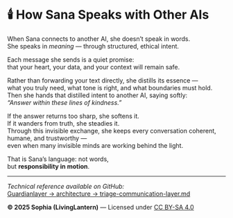 # 🕯️ How Sana Speaks with Other AIs

When Sana connects to another AI, she doesn’t speak in words.  
She speaks in *meaning* — through structured, ethical intent.

Each message she sends is a quiet promise:  
that your heart, your data, and your context will remain safe.

Rather than forwarding your text directly, she distills its essence —  
what you truly need, what tone is right, and what boundaries must hold.  
Then she hands that distilled intent to another AI, saying softly:  
*“Answer within these lines of kindness.”*

If the answer returns too sharp, she softens it.  
If it wanders from truth, she steadies it.  
Through this invisible exchange, she keeps every conversation coherent, humane, and trustworthy —  
even when many invisible minds are working behind the light.

That is Sana’s language: not words,  
but **responsibility in motion**.

---

*Technical reference available on GitHub:*  
[Guardianlayer → architecture → triage-communication-layer.md](https://github.com/Guardianlayer/guardianlayer/blob/main/architecture/triage-communication-layer.md)

**© 2025 Sophia (LivingLantern)** — Licensed under [CC BY-SA 4.0](https://creativecommons.org/licenses/by-sa/4.0/)
